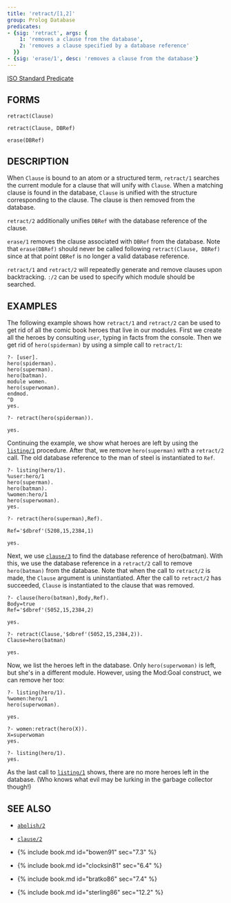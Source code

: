 ```yaml
---
title: 'retract/[1,2]'
group: Prolog Database
predicates:
- {sig: 'retract', args: {
    1: 'removes a clause from the database',
    2: 'removes a clause specified by a database reference'
  }}
- {sig: 'erase/1', desc: 'removes a clause from the database'}
---
```

[ISO Standard Predicate](https://www.deransart.fr/prolog/bips.html#retract)



## FORMS
```
retract(Clause)

retract(Clause, DBRef)

erase(DBRef)
```
## DESCRIPTION

When `Clause` is bound to an atom or a structured term, `retract/1` searches the current module for a clause that will unify with `Clause`. When a matching clause is found in the database, `Clause` is unified with the structure corresponding to the clause. The clause is then removed from the database.

`retract/2` additionally unifies `DBRef` with the database reference of the clause.

`erase/1` removes the clause associated with `DBRef` from the database. Note that `erase(DBRef)` should never be called following `retract(Clause, DBRef)` since at that point `DBRef` is no longer a valid database reference.

`retract/1` and `retract/2` will repeatedly generate and remove clauses upon backtracking. `:/2` can be used to specify which module should be searched.


## EXAMPLES

The following example shows how `retract/1` and `retract/2` can be used to get rid of all the comic book heroes that live in our modules. First we create all the heroes by consulting `user`, typing in facts from the console.  Then we get rid of `hero(spiderman)` by using a simple call to `retract/1`:

```
?- [user].
hero(spiderman).
hero(superman).
hero(batman).
module women.
hero(superwoman).
endmod.
^D
yes.

?- retract(hero(spiderman)).

yes.
```
Continuing the example, we show what heroes are left by using the [`listing/1`](listing.html) procedure. After that, we remove `hero(superman)` with a `retract/2` call. The old database reference to the man of steel is instantiated to `Ref`.

```
?- listing(hero/1).
%user:hero/1
hero(superman).
hero(batman).
%women:hero/1
hero(superwoman).
yes.

?- retract(hero(superman),Ref).

Ref='$dbref'(5208,15,2384,1)

yes.
```
Next, we use [`clause/3`](clause.html) to find the database reference of hero(batman). With this, we use the database reference in a `retract/2` call to remove `hero(batman)` from the database. Note that when the call to  `retract/2` is made,
the `Clause` argument is uninstantiated. After the call to `retract/2` has succeeded, `Clause` is instantiated to 
the clause that was removed.
```
?- clause(hero(batman),Body,Ref).
Body=true
Ref='$dbref'(5052,15,2384,2)

yes.

?- retract(Clause,'$dbref'(5052,15,2384,2)).
Clause=hero(batman)

yes.
```
Now, we list the heroes left in the database. Only `hero(superwoman)` is left, but she's in a different module. However, using the Mod:Goal construct, we can remove her too:
```
?- listing(hero/1).
%women:hero/1
hero(superwoman).

yes.

?- women:retract(hero(X)).
X=superwoman
yes.

?- listing(hero/1).
yes.
```
As the last call to [`listing/1`](listing.html) shows, there are no more heroes left in the database. (Who knows what evil may be lurking in the garbage collector though!)

## SEE ALSO

- [`abolish/2`](abolish.html)
- [`clause/2`](clause.html)

- {% include book.md id="bowen91"    sec="7.3" %}
- {% include book.md id="clocksin81" sec="6.4" %}
- {% include book.md id="bratko86"   sec="7.4" %}
- {% include book.md id="sterling86" sec="12.2" %}

